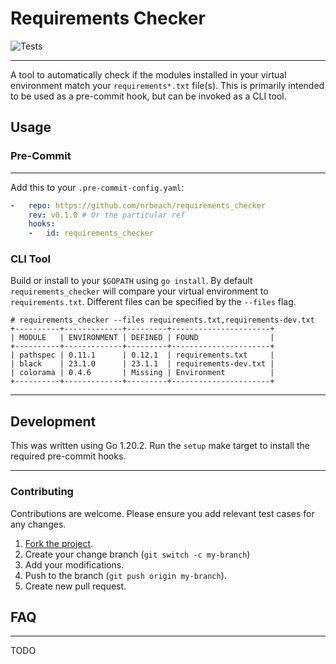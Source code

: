 # Requirements Checker

![Tests](https://github.com/nrbeach/requirements_checker/actions/workflows/test.yml/badge.svg?branch=main)

---

A tool to automatically check if the modules installed in your virtual environment
match your `requirements*.txt` file(s). This is primarily intended to be used as
a pre-commit hook, but can be invoked as a CLI tool.

## Usage

### Pre-Commit

---

Add this to your `.pre-commit-config.yaml`:

```yaml
-   repo: https://github.com/nrbeach/requirements_checker
    rev: v0.1.0 # Or the particular ref
    hooks:
    -   id: requirements_checker
```

### CLI Tool

Build or install to your `$GOPATH` using `go install`. By default
`requirements_checker` will compare your virtual environment to
`requirements.txt`. Different files can be specified by the `--files` flag.


```text
# requirements_checker --files requirements.txt,requirements-dev.txt
+----------+-------------+---------+----------------------+
| MODULE   | ENVIRONMENT | DEFINED | FOUND                |
+----------+-------------+---------+----------------------+
| pathspec | 0.11.1      | 0.12.1  | requirements.txt     |
| black    | 23.1.0      | 23.1.1  | requirements-dev.txt |
| colorama | 0.4.6       | Missing | Environment          |
+----------+-------------+---------+----------------------+
```

---

## Development

This was written using Go 1.20.2. Run the `setup` make target to install the required pre-commit hooks.

---

### Contributing

Contributions are welcome. Please ensure you add relevant test cases for any changes.

1. [Fork the project](https://github.com/nrbeach/requirements_checker/fork).
1. Create your change branch (`git switch -c my-branch`)
1. Add your modifications.
1. Push to the branch (`git push origin my-branch`).
1. Create new pull request.


## FAQ

---

TODO
